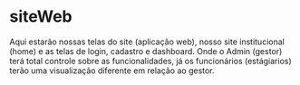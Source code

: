 # siteWeb
Aqui estarão nossas telas do site (aplicação web), nosso site institucional (home)
e as telas de login, cadastro e dashboard. Onde o Admin (gestor) terá total controle 
sobre as funcionalidades, já os funcionários (estágiarios) terão uma visualização diferente
em relação ao gestor.

